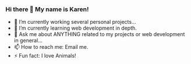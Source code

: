 ### Hi there 👋 My name is Karen!

- 🔭 I’m currently working several personal projects...
- 🌱 I’m currently learning web development in depth.
- 💬 Ask me about ANYTHING related to my projects or web development in general...
- 📫 How to reach me: Email me.
- ⚡ Fun fact: I love Animals!

<!--
**KarenHarley/KarenHarley** is a ✨ _special_ ✨ repository because its `README.md` (this file) appears on your GitHub profile.

Here are some ideas to get you started:

- 🔭 I’m currently working on ...
- 🌱 I’m currently learning ...
- 👯 I’m looking to collaborate on ...
- 🤔 I’m looking for help with ...
- 💬 Ask me about ...
- 📫 How to reach me: ...
- 😄 Pronouns: ...
- ⚡ Fun fact: ...
-->
